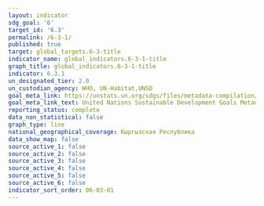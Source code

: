 ```yaml
---
layout: indicator
sdg_goal: '6'
target_id: '6.3'
permalink: /6-3-1/
published: true
target: global_targets.6-3-title
indicator_name: global_indicators.6-3-1-title
graph_title: global_indicators.6-3-1-title
indicator: 6.3.1
un_designated_tier: 2.0
un_custodian_agency: WHO, UN-Habitat,UNSD
goal_meta_link: https://unstats.un.org/sdgs/files/metadata-compilation/Metadata-Goal-6.pdf
goal_meta_link_text: United Nations Sustainable Development Goals Metadata (pdf 428kB)
reporting_status: complete
data_non_statistical: false
graph_type: line
national_geographical_coverage: Кыргызская Республика
data_show_map: false
source_active_1: false
source_active_2: false
source_active_3: false
source_active_4: false
source_active_5: false
source_active_6: false
indicator_sort_order: 06-03-01
---
```


